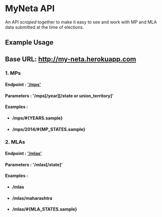# MyNeta API

An API *scraped* together to make it easy to see and work with MP and MLA data submitted at the time of elections.

## Example Usage

## Base URL: http://my-neta.herokuapp.com

### 1. MPs
#### Endpoint : ['/mps'](https://my-neta.herokuapp.com/mps)
#### Parameters : '/mps[/year][/state or union_territory]'
#### Examples : 
+ #### /mps/#{YEARS.sample}
+ #### /mps/2014/#{MP_STATES.sample}

### 2. MLAs
#### Endpoint : ['/mlas'](https://my-neta.herokuapp.com/mlas)
#### Parameters : '/mlas[/state]'
#### Examples :
+ #### /mlas
+ #### /mlas/maharashtra
+ #### /mlas/#{MLA_STATES.sample}